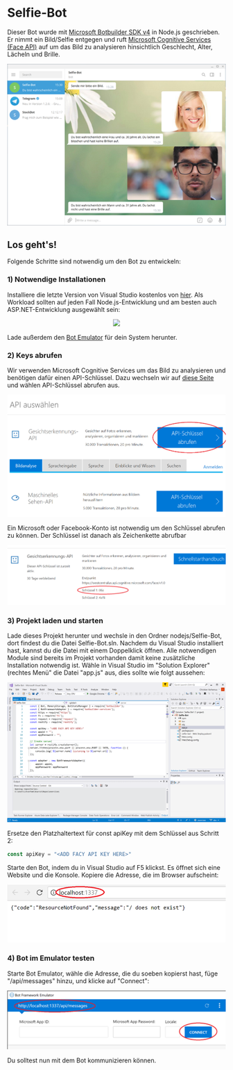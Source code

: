 ﻿# Selfie-Bot
Dieser Bot wurde mit <a href="https://github.com/Microsoft/botbuilder-js" target="_blank">Microsoft Botbuilder SDK v4</a> in Node.js geschrieben. Er nimmt ein Bild/Selfie entgegen und ruft <a href="https://azure.microsoft.com/de-de/services/cognitive-services/face/" target="_blank">Microsoft Cognitive Services (Face API)</a> auf um das Bild zu analysieren hinsichtlich Geschlecht, Alter, Lächeln und Brille.

<p align="center">
  <img src="images/selfie-bot.png">
</p>

## Los geht's!

Folgende Schritte sind notwendig um den Bot zu entwickeln:

### 1) Notwendige Installationen
Installiere die letzte Version von Visual Studio kostenlos von <a href="https://www.visualstudio.com/en/downloads" target="_blank">hier</a>. Als Workload sollten auf jeden Fall Node.js-Entwicklung und am besten auch ASP.NET-Entwicklung ausgewählt sein:

<p align="center">
  <img src="https://github.com/christian-vorhemus/DashboardTemplate/blob/master/images/setup.png">
</p>

Lade außerdem den <a href="https://github.com/Microsoft/BotFramework-Emulator/releases" target="_blank">Bot Emulator</a> für dein System herunter.

### 2) Keys abrufen
Wir verwenden Microsoft Cognitive Services um das Bild zu analysieren und benötigen dafür einen API-Schlüssel. Dazu wechseln wir auf <a href="https://azure.microsoft.com/de-de/try/cognitive-services/?api=face-api">diese Seite</a> und wählen API-Schlüssel abrufen aus.

<p align="center">
  <img src="images/face-api.png">
</p>

Ein Microsoft oder Facebook-Konto ist notwendig um den Schlüssel abrufen zu können. Der Schlüssel ist danach als Zeichenkette abrufbar

<p align="center">
  <img src="images/api-key.png">
</p>

### 3) Projekt laden und starten
Lade dieses Projekt herunter und wechsle in den Ordner nodejs/Selfie-Bot, dort findest du die Datei Selfie-Bot.sln. Nachdem du Visual Studio installiert hast, kannst du die Datei mit einem Doppelklick öffnen. Alle notwendigen Module sind bereits im Projekt vorhanden damit keine zusätzliche Installation notwendig ist. Wähle in Visual Studio im "Solution Explorer" (rechtes Menü" die Datei "app.js" aus, dies sollte wie folgt aussehen:

<p align="center">
  <img src="images/visual-studio.PNG">
</p>

Ersetze den Platzhaltertext für const apiKey mit dem Schlüssel aus Schritt 2:

```typescript
const apiKey = "<ADD FACY API KEY HERE>"
```

Starte den Bot, indem du in Visual Studio auf F5 klickst. Es öffnet sich eine Website und die Konsole. Kopiere die Adresse, die im Browser aufscheint:

<p align="center">
  <img src="images/browser.png">
</p>

### 4) Bot im Emulator testen
Starte Bot Emulator, wähle die Adresse, die du soeben kopierst hast, füge "/api/messages" hinzu, und klicke auf "Connect":

<p align="center">
  <img src="images/emulator.png">
</p>

Du solltest nun mit dem Bot kommunizieren können.
